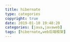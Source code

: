 ```yaml
---
title: hibernate
type: categories
copyright: true
date: 2019-01-10 19:48:20
categories: [java,javaweb]
tags: [hibernate,web后端框架]
---
```


